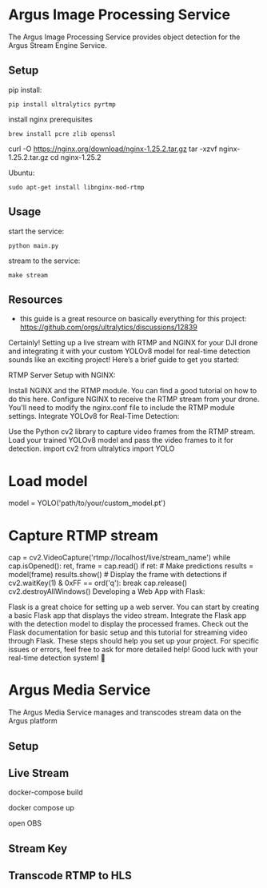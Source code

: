 # Argus Image Processing Service 

The Argus Image Processing Service provides object detection for the Argus Stream Engine Service.

## Setup 

pip install:
```
pip install ultralytics pyrtmp
```

install nginx prerequisites
```
brew install pcre zlib openssl
```

curl -O https://nginx.org/download/nginx-1.25.2.tar.gz
tar -xzvf nginx-1.25.2.tar.gz
cd nginx-1.25.2


Ubuntu: 
```
sudo apt-get install libnginx-mod-rtmp
```

## Usage 

start the service:
```
python main.py
```

stream to the service: 
```
make stream
```

## Resources

* this guide is a great resource on basically everything for this project: https://github.com/orgs/ultralytics/discussions/12839

Certainly! Setting up a live stream with RTMP and NGINX for your DJI drone and integrating it with your custom YOLOv8 model for real-time detection sounds like an exciting project! Here’s a brief guide to get you started:

RTMP Server Setup with NGINX:

Install NGINX and the RTMP module. You can find a good tutorial on how to do this here.
Configure NGINX to receive the RTMP stream from your drone. You'll need to modify the nginx.conf file to include the RTMP module settings.
Integrate YOLOv8 for Real-Time Detection:

Use the Python cv2 library to capture video frames from the RTMP stream.
Load your trained YOLOv8 model and pass the video frames to it for detection.
import cv2
from ultralytics import YOLO

# Load model
model = YOLO('path/to/your/custom_model.pt')

# Capture RTMP stream
cap = cv2.VideoCapture('rtmp://localhost/live/stream_name')
while cap.isOpened():
    ret, frame = cap.read()
    if ret:
        # Make predictions
        results = model(frame)
        results.show()  # Display the frame with detections
    if cv2.waitKey(1) & 0xFF == ord('q'):
        break
cap.release()
cv2.destroyAllWindows()
Developing a Web App with Flask:

Flask is a great choice for setting up a web server. You can start by creating a basic Flask app that displays the video stream.
Integrate the Flask app with the detection model to display the processed frames.
Check out the Flask documentation for basic setup and this tutorial for streaming video through Flask.
These steps should help you set up your project. For specific issues or errors, feel free to ask for more detailed help! Good luck with your real-time detection system! 🚀

# Argus Media Service

The Argus Media Service manages and transcodes stream data on the Argus platform

## Setup 


## Live Stream

docker-compose build 

docker compose up 

open OBS

## Stream Key

## Transcode RTMP to HLS
